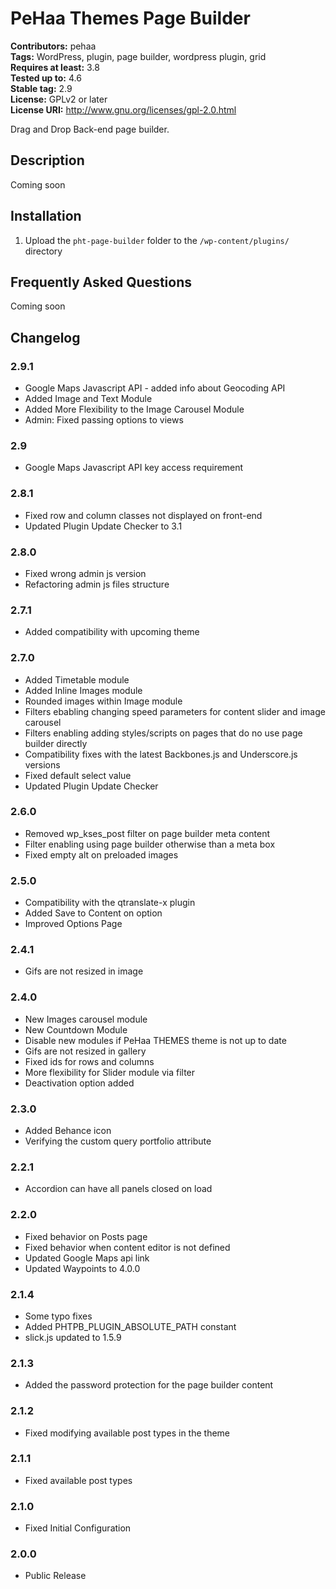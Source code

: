 # PeHaa Themes Page Builder #
**Contributors:** pehaa  
**Tags:** WordPress, plugin, page builder, wordpress plugin, grid  
**Requires at least:** 3.8  
**Tested up to:** 4.6  
**Stable tag:** 2.9  
**License:** GPLv2 or later  
**License URI:** http://www.gnu.org/licenses/gpl-2.0.html  

Drag and Drop Back-end page builder.

## Description ##

Coming soon

## Installation ##

1. Upload the `pht-page-builder` folder to the `/wp-content/plugins/` directory

## Frequently Asked Questions ##

Coming soon

## Changelog ##

### 2.9.1 ###
* Google Maps Javascript API - added info about Geocoding API
* Added Image and Text Module
* Added More Flexibility to the Image Carousel Module
* Admin: Fixed passing options to views

### 2.9 ###
* Google Maps Javascript API key access requirement

### 2.8.1 ###
* Fixed row and column classes not displayed on front-end
* Updated Plugin Update Checker to 3.1

### 2.8.0 ###
* Fixed wrong admin js version
* Refactoring admin js files structure

### 2.7.1 ###
* Added compatibility with upcoming theme

### 2.7.0 ###
* Added Timetable module
* Added Inline Images module
* Rounded images within Image module
* Filters ebabling changing speed parameters for content slider and image carousel
* Filters enabling adding styles/scripts on pages that do no use page builder directly
* Compatibility fixes with the latest Backbones.js and Underscore.js versions
* Fixed default select value
* Updated Plugin Update Checker

### 2.6.0 ###
* Removed wp_kses_post filter on page builder meta content
* Filter enabling using page builder otherwise than a meta box
* Fixed empty alt on preloaded images

### 2.5.0 ###
* Compatibility with the qtranslate-x plugin
* Added Save to Content on option
* Improved Options Page

### 2.4.1 ###
* Gifs are not resized in image

### 2.4.0 ###
* New Images carousel module
* New Countdown Module
* Disable new modules if PeHaa THEMES theme is not up to date
* Gifs are not resized in gallery
* Fixed ids for rows and columns
* More flexibility for Slider module via filter
* Deactivation option added

### 2.3.0 ###
* Added Behance icon
* Verifying the custom query portfolio attribute

### 2.2.1 ###
* Accordion can have all panels closed on load

### 2.2.0 ###
* Fixed behavior on Posts page
* Fixed behavior when content editor is not defined
* Updated Google Maps api link
* Updated Waypoints to 4.0.0

### 2.1.4 ###
* Some typo fixes
* Added PHTPB_PLUGIN_ABSOLUTE_PATH constant
* slick.js updated to 1.5.9

### 2.1.3 ###
* Added the password protection for the page builder content

### 2.1.2 ###
* Fixed modifying available post types in the theme

### 2.1.1 ###
* Fixed available post types

### 2.1.0 ###
* Fixed Initial Configuration

### 2.0.0 ###
* Public Release